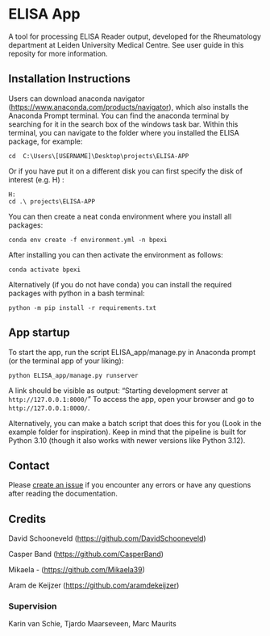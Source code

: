 # ELISA App
A tool for processing ELISA Reader output, developed for the Rheumatology department at Leiden University Medical Centre. See user guide in this reposity for more information.


## Installation Instructions
Users can download anaconda navigator (https://www.anaconda.com/products/navigator), which also installs the Anaconda Prompt terminal. You can find the anaconda terminal by searching for it in the search box of the windows task bar. Within this terminal, you can navigate to the folder where you installed the ELISA package, for example:
```batch
cd  C:\Users\[USERNAME]\Desktop\projects\ELISA-APP
```
Or if you have put it on a different disk you can first specify the disk of interest (e.g. H) :  
```batch
H:  
cd .\ projects\ELISA-APP
```

You can then create a neat conda environment where you install all packages:
```batch
conda env create -f environment.yml -n bpexi
```
After installing you can then activate the environment as follows:
```batch
conda activate bpexi
```

Alternatively (if you do not have conda) you can install the required packages with python in a bash terminal: 
```batch
python -m pip install -r requirements.txt
```
## App startup
To start the app, run the script ELISA_app/manage.py in Anaconda prompt (or the terminal app of your liking):

```batch
python ELISA_app/manage.py runserver
```

A link should be visible as output: “Starting development server at `http://127.0.0.1:8000/`”
To access the app, open your browser and go to `http://127.0.0.1:8000/`.

Alternatively, you can make a batch script that does this for you (Look in the example folder for inspiration). Keep in mind that the pipeline is built for Python 3.10 (though it also works with newer versions like Python 3.12).


## Contact
Please [create an issue](https://github.com/levrex/ELISA-APP/issues/new/choose) if you encounter any errors or have any questions after reading the documentation.


## Credits
David Schooneveld (https://github.com/DavidSchooneveld)

Casper Band (https://github.com/CasperBand)

Mikaela - (https://github.com/Mikaela39)

Aram de Keijzer (https://github.com/aramdekeijzer)

### Supervision
Karin van Schie, Tjardo Maarseveen, Marc Maurits
